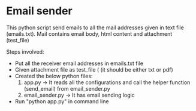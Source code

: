 # Email sender

This python script send emails to all the mail addresses given in text file (emails.txt). Mail contains email body, html content and attachment (test_file)

Steps involved:
* Put all the receiver email addresses in emails.txt file
* Given attachment file as test_file ( (it should be either txt or pdf)
* Created the below python files:
   1. app.py -> It reads all the configurations and call the helper function (send_email) from email_sender.py
   2. email_sender.py -> It has email sending logic 
* Run "python app.py" in command line 



